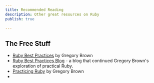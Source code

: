 ```yaml
---
title: Recommended Reading
description: Other great resources on Ruby
publish: true

---
```



## The Free Stuff

- [Ruby Best Practices](tk) by Gregory Brown
- [Ruby Best Practices Blog](http://blog.rubybestpractices.com/) - a blog that continued Gregory Brown's exploration of practical Ruby.
- [Practicing Ruby](https://practicingruby.com/) by Gregory Brown
- 
